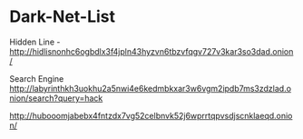 # Dark-Net-List
 Hidden Line - http://hidlisnonhc6ogbdlx3f4jpln43hyzvn6tbzvfqgv727v3kar3so3dad.onion/
 
 Search Engine  http://labyrinthkh3uokhu2a5nwi4e6kedmbkxar3w6vgm2ipdb7ms3zdzlad.onion/search?query=hack

 http://hubooomjabebx4fntzdx7vg52celbnvk52j6wprrtqpvsdjscnklaeqd.onion/

